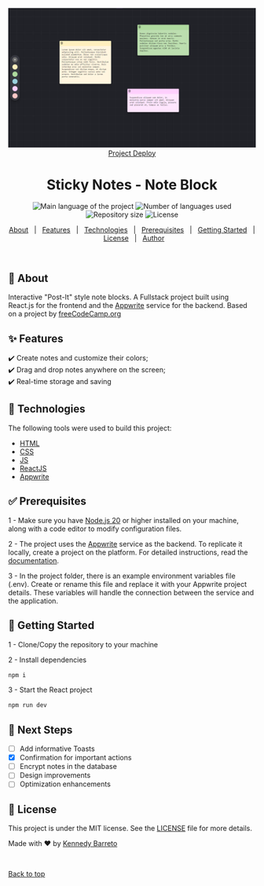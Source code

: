 <div align="center" id="top">

<img src="screenshot.png" alt="Sticky Notes Homepage" href="https://sticky-notes-psi-two.vercel.app/" />
 <a href="https://sticky-notes-psi-two.vercel.app/">Project Deploy</a></div>

<h1 align="center"> Sticky Notes - Note Block
 </h1>

<p align="center">
  <img alt="Main language of the project" src="https://img.shields.io/github/languages/top/KennedyBarreto/sticky-notes?color=af0fff">

  <img alt="Number of languages used" src="https://img.shields.io/github/languages/count/KennedyBarreto/sticky-notes?color=af0fff">

  <img alt="Repository size" src="https://img.shields.io/github/repo-size/KennedyBarreto/sticky-notes?color=af0fff">

  <img alt="License" src="https://img.shields.io/github/license/KennedyBarreto/sticky-notes?color=af0fff">

</p>

<p align="center">
  <a href="#dart-about">About</a> &#xa0; | &#xa0; 
  <a href="#sparkles-features">Features</a> &#xa0; | &#xa0;
  <a href="#rocket-technologies">Technologies</a> &#xa0; | &#xa0;
  <a href="#white_check_mark-prerequisites">Prerequisites</a> &#xa0; | &#xa0;
  <a href="#checkered_flag-getting-started">Getting Started</a> &#xa0; | &#xa0;
  <a href="#memo-license">License</a> &#xa0; | &#xa0;
  <a href="https://github.com/KennedyBarreto" target="_blank">Author</a>
</p>

<br>

## :dart: About

Interactive "Post-It" style note blocks. A Fullstack project built using React.js for the frontend and the [Appwrite](https://appwrite.io/) service for the backend. Based on a project by [freeCodeCamp.org](https://www.youtube.com/watch?v=yBThHM2pBbE)

## :sparkles: Features

:heavy_check_mark: Create notes and customize their colors; <br>
:heavy_check_mark: Drag and drop notes anywhere on the screen; <br>
:heavy_check_mark: Real-time storage and saving<br>

## :rocket: Technologies

The following tools were used to build this project:

- [HTML](https://developer.mozilla.org/en-US/docs/Web/HTML)
- [CSS](https://developer.mozilla.org/en-US/docs/Web/CSS)
- [JS](https://developer.mozilla.org/en-US/docs/Web/JavaScript)
- [ReactJS](https://react.dev/)
- [Appwrite](https://appwrite.io/)

## :white_check_mark: Prerequisites

1 - Make sure you have <a href="https://nodejs.org/en">Node.js 20</a> or higher installed on your machine, along with a code editor to modify configuration files.

2 - The project uses the [Appwrite](https://appwrite.io/) service as the backend. To replicate it locally, create a project on the platform. For detailed instructions, read the [documentation](https://appwrite.io/docs).

3 - In the project folder, there is an example environment variables file (.env). Create or rename this file and replace it with your Appwrite project details. These variables will handle the connection between the service and the application.

## :checkered_flag: Getting Started

1 - Clone/Copy the repository to your machine

2 - Install dependencies

```bash
npm i
```

3 - Start the React project

```bash
npm run dev
```

## :construction: Next Steps

- [ ] Add informative Toasts
- [x] Confirmation for important actions
- [ ] Encrypt notes in the database
- [ ] Design improvements
- [ ] Optimization enhancements

## :memo: License

This project is under the MIT license. See the [LICENSE](LICENSE.md) file for more details.

Made with :heart: by <a href="https://github.com/KennedyBarreto" target="_blank">Kennedy Barreto</a>

&#xa0;

<a href="#top">Back to top</a>
